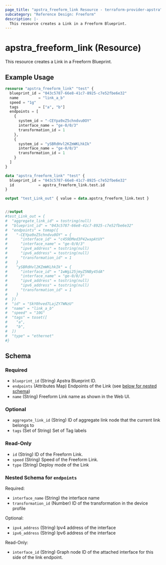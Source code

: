 ```yaml
---
page_title: "apstra_freeform_link Resource - terraform-provider-apstra"
subcategory: "Reference Design: Freeform"
description: |-
  This resource creates a Link in a Freeform Blueprint.
---
```


# apstra_freeform_link (Resource)

This resource creates a Link in a Freeform Blueprint.


## Example Usage

```terraform
resource "apstra_freeform_link" "test" {
  blueprint_id = "043c5787-66e8-41c7-8925-c7e52fbe6e32"
  name         = "link_a_b"
  speed = "1g"
  tags         = ["a", "b"]
  endpoints = [
    {
      system_id = "-CEYpa9xZ5chndvu0OY"
      interface_name = "ge-0/0/3"
      transformation_id = 1
    },
    {
      system_id = "ySBRdHvl2KZmWKLhkIk"
      interface_name = "ge-0/0/3"
      transformation_id = 1
    }
  ]
}

data "apstra_freeform_link" "test" {
  blueprint_id = "043c5787-66e8-41c7-8925-c7e52fbe6e32"
  id           = apstra_freeform_link.test.id
}

output "test_Link_out" { value = data.apstra_freeform_link.test }


//output
#test_Link_out = {
#  "aggregate_link_id" = tostring(null)
#  "blueprint_id" = "043c5787-66e8-41c7-8925-c7e52fbe6e32"
#  "endpoints" = tomap({
#    "-CEYpa9xZ5chndvu0OY" = {
#      "interface_id" = "c459DMed3P42wapAtUY"
#      "interface_name" = "ge-0/0/3"
#      "ipv4_address" = tostring(null)
#      "ipv6_address" = tostring(null)
#      "transformation_id" = 1
#    }
#    "ySBRdHvl2KZmWKLhkIk" = {
#      "interface_id" = "1wWgi25jmyZ5NBy45dA"
#      "interface_name" = "ge-0/0/3"
#      "ipv4_address" = tostring(null)
#      "ipv6_address" = tostring(null)
#      "transformation_id" = 1
#    }
#  })
#  "id" = "SkY0hved7LajZY7WNzU"
#  "name" = "link_a_b"
#  "speed" = "10G"
#  "tags" = toset([
#    "a",
#    "b",
#  ])
#  "type" = "ethernet"
#}
```

<!-- schema generated by tfplugindocs -->
## Schema

### Required

- `blueprint_id` (String) Apstra Blueprint ID.
- `endpoints` (Attributes Map) Endpoints of the  Link (see [below for nested schema](#nestedatt--endpoints))
- `name` (String) Freeform Link name as shown in the Web UI.

### Optional

- `aggregate_link_id` (String) ID of aggregate link node that the current link belongs to
- `tags` (Set of String) Set of Tag labels

### Read-Only

- `id` (String) ID of the Freeform Link.
- `speed` (String) Speed of the Freeform Link.
- `type` (String) Deploy mode of the Link

<a id="nestedatt--endpoints"></a>
### Nested Schema for `endpoints`

Required:

- `interface_name` (String) the interface name
- `transformation_id` (Number) ID of the transformation in the device profile

Optional:

- `ipv4_address` (String) Ipv4 address of the interface
- `ipv6_address` (String) Ipv6 address of the interface

Read-Only:

- `interface_id` (String) Graph node ID of the attached interface for this side of the link endpoint.



